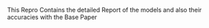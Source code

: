 This Repro Contains the detailed Report of the models and also their accuracies with the Base Paper
